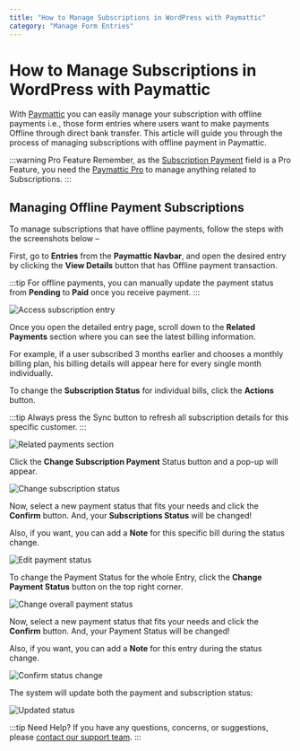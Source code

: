 ```yaml
---
title: "How to Manage Subscriptions in WordPress with Paymattic"
category: "Manage Form Entries"
---
```


# How to Manage Subscriptions in WordPress with Paymattic

With [Paymattic](https://paymattic.com/) you can easily manage your subscription with offline payments i.e., those form entries where users want to make payments Offline through direct bank transfer. This article will guide you through the process of managing subscriptions with offline payment in Paymattic.

:::warning Pro Feature
Remember, as the [Subscription Payment](/how-to-add-susbcription-payment-item-fields-in-paymattic) field is a Pro Feature, you need the [Paymattic Pro](/how-to-install-and-activate-paymattic-in-wordpress) to manage anything related to Subscriptions.
:::

## Managing Offline Payment Subscriptions

To manage subscriptions that have offline payments, follow the steps with the screenshots below – 

First, go to **Entries** from the **Paymattic Navbar**, and open the desired entry by clicking the **View Details** button that has Offline payment transaction.

:::tip
For offline payments, you can manually update the payment status from **Pending** to **Paid** once you receive payment.
:::

![Access subscription entry](/images/manage-form-entries/how-to-manage-subscriptions-in-wordpress-with-paymattic/1.-Open-desired-entry-scaled.webp)

Once you open the detailed entry page, scroll down to the **Related Payments** section where you can see the latest billing information. 

For example, if a user subscribed 3 months earlier and chooses a monthly billing plan, his billing details will appear here for every single month individually.

To change the **Subscription Status** for individual bills, click the **Actions** button.

:::tip
​​Always press the Sync button to refresh all subscription details for this specific customer.
:::

![Related payments section](/images/manage-form-entries/how-to-manage-subscriptions-in-wordpress-with-paymattic/2.-Related-Payments-scaled.webp)

Click the **Change Subscription Payment** Status button and a pop-up will appear.

![Change subscription status](/images/manage-form-entries/how-to-manage-subscriptions-in-wordpress-with-paymattic/3.-Change-Subscription-Payment-Status.webp)

Now, select a new payment status that fits your needs and click the **Confirm** button.
And, your **Subscriptions Status** will be changed!

Also, if you want, you can add a **Note** for this specific bill during the status change.

![Edit payment status](/images/manage-form-entries/how-to-manage-subscriptions-in-wordpress-with-paymattic/4.-Edit-Payment-status-pop-up.webp)

To change the Payment Status for the whole Entry, click the **Change Payment Status** button on the top right corner.

![Change overall payment status](/images/manage-form-entries/how-to-manage-subscriptions-in-wordpress-with-paymattic/5.-Change-Payment-Status-scaled.webp)

Now, select a new payment status that fits your needs and click the **Confirm** button.
And, your Payment Status will be changed!

Also, if you want, you can add a **Note** for this entry during the status change.

![Confirm status change](/images/manage-form-entries/how-to-manage-subscriptions-in-wordpress-with-paymattic/6.-Confirm-button.webp)

The system will update both the payment and subscription status:

![Updated status](/images/manage-form-entries/how-to-manage-subscriptions-in-wordpress-with-paymattic/7.-Paid-Status-scaled.webp)

:::tip Need Help?
If you have any questions, concerns, or suggestions, please [contact our support team](https://wpmanageninja.com/support-tickets/).
:::